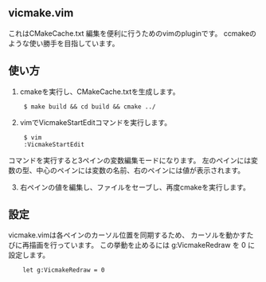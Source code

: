 vicmake.vim
----
これはCMakeCache.txt 編集を便利に行うためのvimのpluginです。
ccmakeのような使い勝手を目指しています。

使い方
----

1. cmakeを実行し、CMakeCache.txtを生成します。

        $ make build && cd build && cmake ../ 

1. vimでVicmakeStartEditコマンドを実行します。

        $ vim
        :VicmakeStartEdit
コマンドを実行すると3ペインの変数編集モードになります。
左のペインには変数の型、中心のペインには変数の名前、右のペインには値が表示されます。

3. 右ペインの値を編集し、ファイルをセーブし、再度cmakeを実行します。

設定
----
vicmake.vimは各ペインのカーソル位置を同期するため、
カーソルを動かすたびに再描画を行っています。
この挙動を止めるには g:VicmakeRedraw を 0 に設定します。

        let g:VicmakeRedraw = 0

